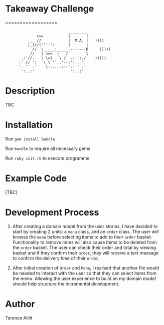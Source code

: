 # Takeaway Challenge
==================
```
                            _________
              r==           |       |
           _  //            |  M.A. |   ))))
          |_)//(''''':      |       |
            //  \_____:_____.-------D     )))))
           //   | ===  |   /        \
       .:'//.   \ \=|   \ /  .:'':./    )))))
      :' // ':   \ \ ''..'--:'-.. ':
      '. '' .'    \:.....:--'.-'' .'
       ':..:'                ':..:'

 ```

# Description

TBC

# Installation

Run `gem install bundle`

Run `bundle` to require all necessary gems

Run `ruby init.rb` to execute programme

# Example Code

[TBC]

# Development Process

1) After creating a domain model from the user stories, I have decided to start by creating 2 units: a `menu` class, and an `order` class. The user will browse the `menu` before selecting items to add to their `order` basket. Functionality to remove items will also cause items to be deleted from the `order` basket. The user can check their order and total by viewing basket and if they confirm their `order`, they will receive a text message to confirm the delivery time of their `order`.

2) After initial creation of `Order` and `Menu`, I realised that another file would be needed to interact with the user so that they can select items from the menu. Allowing the user experience to build on my domain model should help structure the incremental development.

# Author

Terence Allitt
